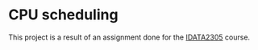 # CPU scheduling

This project is a result of an assignment done for the [IDATA2305](https://www.ntnu.no/studier/emner/IDATA2305#tab=omEmnet) course.
